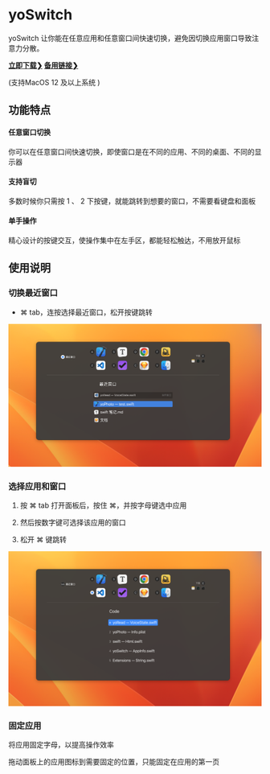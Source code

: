 # yoSwitch

yoSwitch 让你能在任意应用和任意窗口间快速切换，避免因切换应用窗口导致注意力分散。

**[立即下载❯](https://gitee.com/yoodu/yoSwitch/releases/)			[备用链接❯](https://github.com/yoodu/yoSwitch/releases/latest/)**

(支持MacOS 12 及以上系统 ) 



## 功能特点

#### 任意窗口切换

你可以在任意窗口间快速切换，即使窗口是在不同的应用、不同的桌面、不同的显示器

#### 支持盲切

多数时候你只需按 1 、 2 下按键，就能跳转到想要的窗口，不需要看键盘和面板

#### 单手操作

精心设计的按键交互，使操作集中在左手区，都能轻松触达，不用放开鼠标



## 使用说明

### 切换最近窗口

- ⌘ tab，连按选择最近窗口，松开按键跳转

![最近窗口](./image/最近窗口.png)



### 选择应用和窗口

1. 按 ⌘ tab 打开面板后，按住 ⌘，并按字母键选中应用

2. 然后按数字键可选择该应用的窗口

3. 松开 ⌘ 键跳转

![应用窗口](./image/应用窗口.png)



### 固定应用

将应用固定字母，以提高操作效率

拖动面板上的应用图标到需要固定的位置，只能固定在应用的第一页

